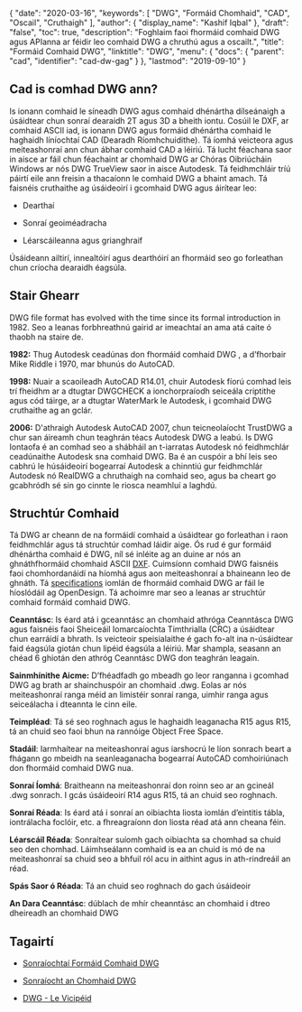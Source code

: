 {
  "date": "2020-03-16",
  "keywords": [
"DWG",
"Formáid Chomhaid",
"CAD",
"Oscail",
"Cruthaigh"
],
  "author": {
    "display_name": "Kashif Iqbal"
},
  "draft": "false",
  "toc": true,
  "description": "Foghlaim faoi fhormáid comhaid DWG agus APIanna ar féidir leo comhaid DWG a chruthú agus a oscailt.",
  "title": "Formáid Comhaid DWG",
  "linktitle": "DWG",
  "menu": {
    "docs": {
      "parent": "cad",
      "identifier": "cad-dw-gag"
}
},
  "lastmod": "2019-09-10"
}

## Cad is comhad DWG ann?

Is ionann comhaid le síneadh DWG agus comhaid dhénártha dílseánaigh a úsáidtear chun sonraí dearaidh 2T agus 3D a bheith iontu. Cosúil le DXF, ar comhaid ASCII iad, is ionann DWG agus formáid dhénártha comhaid le haghaidh líníochtaí CAD (Dearadh Ríomhchuidithe). Tá íomhá veicteora agus meiteashonraí ann chun ábhar comhaid CAD a léiriú. Tá lucht féachana saor in aisce ar fáil chun féachaint ar chomhaid DWG ar Chóras Oibriúcháin Windows ar nós DWG TrueView saor in aisce Autodesk. Tá feidhmchláir tríú páirtí eile ann freisin a thacaíonn le comhaid DWG a bhaint amach. Tá faisnéis cruthaithe ag úsáideoirí i gcomhaid DWG agus áirítear leo:

* Dearthaí

* Sonraí geoiméadracha

* Léarscáileanna agus grianghraif


Úsáideann ailtirí, innealtóirí agus dearthóirí an fhormáid seo go forleathan chun críocha dearaidh éagsúla.

## Stair Ghearr ##

DWG file format has evolved with the time since its formal introduction in 1982. Seo a leanas forbhreathnú gairid ar imeachtaí an ama atá caite ó thaobh na staire de.

**1982:** Thug Autodesk ceadúnas don fhormáid comhaid DWG , a d’fhorbair Mike Riddle i 1970, mar bhunús do AutoCAD.

**1998:** Nuair a scaoileadh AutoCAD R14.01, chuir Autodesk fíorú comhad leis trí fheidhm ar a dtugtar DWGCHECK a ionchorpraíodh seiceála criptithe agus cód táirge, ar a dtugtar WaterMark le Autodesk, i gcomhaid DWG cruthaithe ag an gclár.

**2006:** D'athraigh Autodesk AutoCAD 2007, chun teicneolaíocht TrustDWG a chur san áireamh chun teaghrán téacs Autodesk DWG a leabú. Is DWG Iontaofa é an comhad seo a shábháil an t-iarratas Autodesk nó feidhmchlár ceadúnaithe Autodesk sna comhaid DWG. Ba é an cuspóir a bhí leis seo cabhrú le húsáideoirí bogearraí Autodesk a chinntiú gur feidhmchlár Autodesk nó RealDWG a chruthaigh na comhaid seo, agus ba cheart go gcabhródh sé sin go cinnte le riosca neamhluí a laghdú.

## Struchtúr Comhaid ##

Tá DWG ar cheann de na formáidí comhaid a úsáidtear go forleathan i raon feidhmchlár agus tá struchtúr comhad láidir aige. Ós rud é gur formáid dhénártha comhaid é DWG, níl sé inléite ag an duine ar nós an ghnáthfhormáid chomhaid ASCII [DXF](/cad/dxf/). Cuimsíonn comhaid DWG faisnéis faoi chomhordanáidí na híomhá agus aon meiteashonraí a bhaineann leo de ghnáth. Tá [specifications](https://www.opendesign.com/files/guestdownloads/OpenDesign_Specification_for_.dwg_files.pdf) iomlán de fhormáid comhaid DWG ar fáil le híoslódáil ag OpenDesign. Tá achoimre mar seo a leanas ar struchtúr comhaid formáid comhaid DWG.

**Ceanntásc**: Is éard atá i gceanntásc an chomhaid athróga Ceanntásca DWG agus faisnéis faoi Sheiceáil Iomarcaíochta Timthrialla (CRC) a úsáidtear chun earráidí a bhrath. Is veicteoir speisialaithe é gach fo-alt ina n-úsáidtear faid éagsúla giotán chun lipéid éagsúla a léiriú. Mar shampla, seasann an chéad 6 ghiotán den athróg Ceanntásc DWG don teaghrán leagain.

**Sainmhínithe Aicme:** D’fhéadfadh go mbeadh go leor ranganna i gcomhad DWG ag brath ar shainchuspóir an chomhaid .dwg. Eolas ar nós meiteashonraí ranga méid an limistéir sonraí ranga, uimhir ranga agus seiceálacha i dteannta le cinn eile.

**Teimpléad**: Tá sé seo roghnach agus le haghaidh leaganacha R15 agus R15, tá an chuid seo faoi bhun na rannóige Object Free Space.

**Stadáil**: Iarmhaítear na meiteashonraí agus iarshocrú le líon sonrach beart a fhágann go mbeidh na seanleaganacha bogearraí AutoCAD comhoiriúnach don fhormáid comhaid DWG nua.

**Sonraí Íomhá**: Braitheann na meiteashonraí don roinn seo ar an gcineál .dwg sonrach. I gcás úsáideoirí R14 agus R15, tá an chuid seo roghnach.

**Sonraí Réada**: Is éard atá i sonraí an oibiachta liosta iomlán d’eintitis tábla, iontrálacha foclóir, etc. a fhreagraíonn don liosta réad atá ann cheana féin.

**Léarscáil Réada**: Sonraítear suíomh gach oibiachta sa chomhad sa chuid seo den chomhad. Láimhseálann comhaid is ea an chuid is mó de na meiteashonraí sa chuid seo a bhfuil ról acu in aithint agus in ath-rindreáil an réad.

**Spás Saor ó Réada**: Tá an chuid seo roghnach do gach úsáideoir

**An Dara Ceanntásc**: dúblach de mhír cheanntásc an chomhaid i dtreo dheireadh an chomhaid DWG

## Tagairtí ##

* [Sonraíochtaí Formáid Comhaid DWG](https://www.opendesign.com/files/guestdownloads/OpenDesign_Specification_for_.dwg_files.pdf)

* [Sonraíocht an Chomhaid DWG](https://www.scan2cad.com/blog/dwg/file-spec/)

* [DWG - Le Vicipéid](https://en.wikipedia.org/wiki/.dwg)


